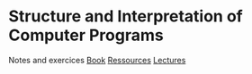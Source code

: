 # Structure and Interpretation of Computer Programs

Notes and exercices
[Book](https://sarabander.github.io/sicp/)
[Ressources](https://inst.eecs.berkeley.edu//~cs61a/su10/index.html#resources)
[Lectures](https://archive.org/details/ucberkeley-webcast-PL3E89002AA9B9879E?sort=titleSorter)
